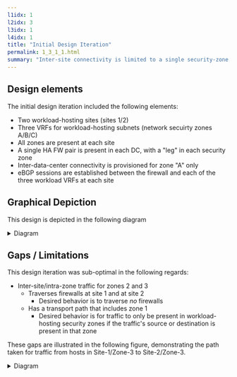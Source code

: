 ```yaml
---
l1idx: 1
l2idx: 3
l3idx: 1
l4idx: 1
title: "Initial Design Iteration"
permalink: 1_3_1_1.html
summary: "Inter-site connectivity is limited to a single security-zone, which becomes a de-facto transit-zone."
---
```


## Design elements

The initial design iteration included the following elements:
  - Two workload-hosting sites (sites 1/2)
  - Three VRFs for workload-hosting subnets (network secuirty zones A/B/C)
  - All zones are present at each site
  - A single HA FW pair is present in each DC, with a "leg" in each security zone
  - Inter-data-center connectivity is provisioned for zone "A" only
  - eBGP sessions are established between the firewall and each of the three workload VRFs at each site

## Graphical Depiction
This design is depicted in the following diagram

<details markdown=block>
<summary markdown=span>Diagram</summary>
[![image](./spont-sym-case-study-1.drawio.svg){:class="img-fluid"}](./pages/1/3%20(spontaneous-symmetry)/spont-sym-case-study-1.drawio.svg){:target="_blank"}
</details>

## Gaps / Limitations

This design iteration was sub-optimal in the following regards:
- Inter-site/intra-zone traffic for zones 2 and 3
  - Traverses firewalls at site 1 and at site 2
    - Desired behavior is to traverse *no* firewalls
  - Has a transport path that includes zone 1
    - Desired behavior is for traffic to only be present in workload-hosting security zones if the traffic's source or destination is present in that zone

These gaps are illustrated in the following figure, demonstrating the path taken for traffic from hosts in Site-1/Zone-3 to Site-2/Zone-3.

<details markdown=block>
<summary markdown=span>Diagram</summary>
[![image](./spont-sym-case-study-1-a.drawio.svg){:class="img-fluid"}](./pages/1/3%20(spontaneous-symmetry)/spont-sym-case-study-1-a.drawio.svg){:target="_blank"}
</details>